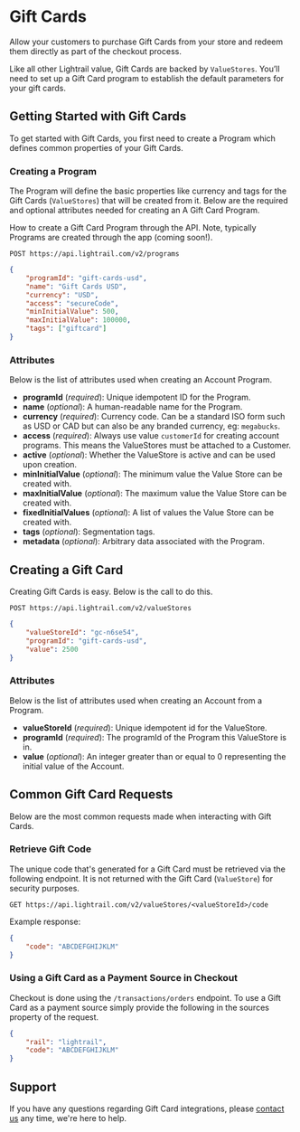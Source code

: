 # Gift Cards
Allow your customers to purchase Gift Cards from your store and redeem them directly as part of the checkout process.   

Like all other Lightrail value, Gift Cards are backed by `ValueStores`. You’ll need to set up a Gift Card program to establish the default parameters for your gift cards.

## Getting Started with Gift Cards
To get started with Gift Cards, you first need to create a Program which defines common properties of your Gift Cards.

### Creating a Program
The Program will define the basic properties like currency and tags for the Gift Cards (`ValueStores`) that will be created from it. 
Below are the required and optional attributes needed for creating an A Gift Card Program.   

How to create a Gift Card Program through the API. Note, typically Programs are created through the app (coming soon!). 

`POST https://api.lightrail.com/v2/programs`
```json
{
    "programId": "gift-cards-usd",
    "name": "Gift Cards USD",
    "currency": "USD",
    "access": "secureCode",
    "minInitialValue": 500,
    "maxInitialValue": 100000,
    "tags": ["giftcard"]
}
``` 

### Attributes
Below is the list of attributes used when creating an Account Program.
 - **programId** (_required_): Unique idempotent ID for the Program.
 - **name** (_optional_): A human-readable name for the Program.
 - **currency** (_required_): Currency code. Can be a standard ISO form such as USD or CAD but can also be any branded currency, eg: `megabucks`.
 - **access** (_required_): Always use value `customerId` for creating account programs. This means the ValueStores must be attached to a Customer.
 - **active** (_optional_): Whether the ValueStore is active and can be used upon creation.
 - **minInitialValue** (_optional_): The minimum value the Value Store can be created with.
 - **maxInitialValue** (_optional_): The maximum value the Value Store can be created with.  
 - **fixedInitialValues** (_optional_): A list of values the Value Store can be created with.  
 - **tags** (_optional_): Segmentation tags.
 - **metadata** (_optional_): Arbitrary data associated with the Program.

## Creating a Gift Card
Creating Gift Cards is easy. Below is the call to do this. 

`POST https://api.lightrail.com/v2/valueStores`
```json
{
    "valueStoreId": "gc-n6se54",
    "programId": "gift-cards-usd",
    "value": 2500
}
``` 

### Attributes
Below is the list of attributes used when creating an Account from a Program.
- **valueStoreId** (_required_): Unique idempotent id for the ValueStore.
- **programId** (_required_): The programId of the Program this ValueStore is in.
- **value** (_optional_): An integer greater than or equal to 0 representing the initial value of the Account.

## Common Gift Card Requests  
Below are the most common requests made when interacting with Gift Cards.

### Retrieve Gift Code
The unique code that's generated for a Gift Card must be retrieved via the following endpoint. It is not returned with the Gift Card (`ValueStore`) for security purposes.

`GET https://api.lightrail.com/v2/valueStores/<valueStoreId>/code`

Example response:

```json 
{
    "code": "ABCDEFGHIJKLM"
}
``` 

### Using a Gift Card as a Payment Source in Checkout
Checkout is done using the `/transactions/orders` endpoint. To use a Gift Card as a payment source simply provide the following in the sources property of the request. 

```json
{
    "rail": "lightrail",
    "code": "ABCDEFGHIJKLM"
}
```

## Support
If you have any questions regarding Gift Card integrations, please [contact us](mailto:hello@lightrail.com) any time, we're here to help.